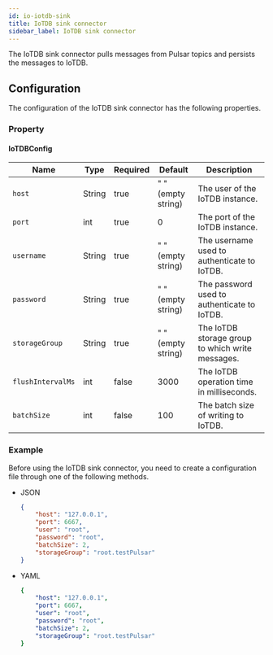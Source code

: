 ```yaml
---
id: io-iotdb-sink
title: IoTDB sink connector
sidebar_label: IoTDB sink connector
---
```


The IoTDB sink connector pulls messages from Pulsar topics
and persists the messages to IoTDB.


## Configuration

The configuration of the IoTDB sink connector has the following properties.

### Property

#### IoTDBConfig
| Name | Type|Required | Default | Description
|------|----------|----------|---------|-------------|
| `host` |String| true|" " (empty string) | The user of the IoTDB instance. |
| `port` |int| true|0| The port of the IoTDB instance. |
| `username` | String|true| " " (empty string) |The username used to authenticate to IoTDB. |
| `password` | String| true|" " (empty string)  | The password used to authenticate to IoTDB. |
| `storageGroup` |String| true | " " (empty string)| The IoTDB storage group to which write messages. |
| `flushIntervalMs` |int|false| 3000 |   The IoTDB operation time in milliseconds. |
| `batchSize` | int|false|100| The batch size of writing to IoTDB. |

### Example
Before using the IoTDB sink connector, you need to create a configuration file through one of the following methods.

* JSON
    ```json
    {
        "host": "127.0.0.1",
        "port": 6667,
        "user": "root",
        "password": "root",
        "batchSize": 2,
        "storageGroup": "root.testPulsar"
    }
    ```

* YAML
    ```yaml
    {
        "host": "127.0.0.1",
        "port": 6667,
        "user": "root",
        "password": "root",
        "batchSize": 2,
        "storageGroup": "root.testPulsar"
    }
    ```